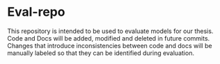 # Eval-repo

This repository is intended to be used to evaluate models for our thesis. Code and Docs will be added, modified and deleted in future commits. Changes that introduce inconsistencies between code and docs will be manually labeled so that they can be identified during evaluation.